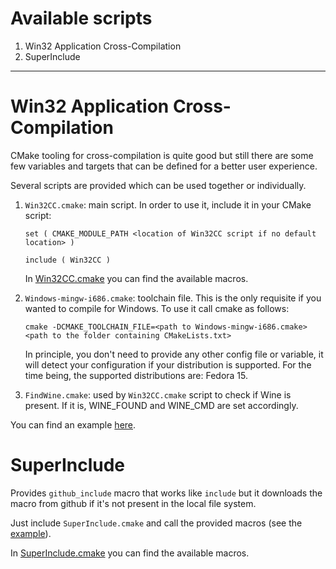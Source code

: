 Available scripts
=================

1.  Win32 Application Cross-Compilation
2.  SuperInclude

* * *

# Win32 Application Cross-Compilation

CMake tooling for cross-compilation is quite good but still there
are some few variables and targets that can be defined for a better
user experience.

Several scripts are provided which can be used together or individually.

1.  ``Win32CC.cmake``: main script. In order to use it, include it
    in your CMake script:

        set ( CMAKE_MODULE_PATH <location of Win32CC script if no default location> )

        include ( Win32CC )

    In [Win32CC.cmake](https://github.com/daniperez/CMakeLists.txt/blob/master/Win32CC.cmake) you can find
    the available macros.

2.  ``Windows-mingw-i686.cmake``: toolchain file. This is the only 
    requisite if you wanted to compile for Windows. To use it call cmake
    as follows:

        cmake -DCMAKE_TOOLCHAIN_FILE=<path to Windows-mingw-i686.cmake> <path to the folder containing CMakeLists.txt>

    In principle, you don't need to provide any other config file or
    variable, it will detect your configuration if your distribution is
    supported. For the time being, the supported distributions are: Fedora 15.

3.  ``FindWine.cmake``: used by ``Win32CC.cmake`` script to check if
    Wine is present. If it is, WINE_FOUND and WINE_CMD are set accordingly.

You can find an example [here](https://github.com/daniperez/CMakeLists.txt/blob/master/win32cc_example/CMakeLists.txt).

# SuperInclude

Provides ``github_include`` macro that works like ``include`` but it downloads
the macro from github if it's not present in the local file system.

Just include ``SuperInclude.cmake`` and call the provided macros (see the
 [example](https://github.com/daniperez/CMakeLists.txt/blob/master/super_include_example/CMakeLists.txt)).

In [SuperInclude.cmake](https://github.com/daniperez/CMakeLists.txt/blob/master/SuperInclude.cmake) you can find
the available macros.

